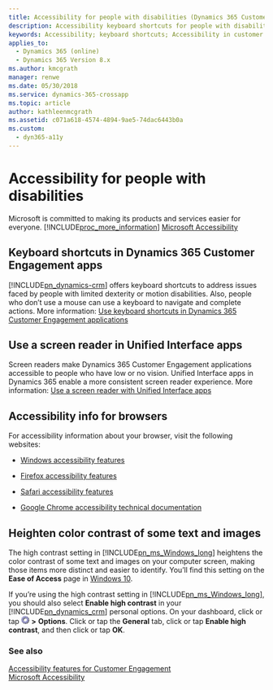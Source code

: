```yaml
---
title: Accessibility for people with disabilities (Dynamics 365 Customer Engagement) | MicrosoftDocs
description: Accessibility keyboard shortcuts for people with disabilities
keywords: Accessibility; keyboard shortcuts; Accessibility in customer enagagement
applies_to: 
  - Dynamics 365 (online)
  - Dynamics 365 Version 8.x
ms.author: kmcgrath
manager: renwe
ms.date: 05/30/2018
ms.service: dynamics-365-crossapp
ms.topic: article
author: kathleenmcgrath
ms.assetid: c071a618-4574-4894-9ae5-74dac6443b0a
ms.custom:
  - dyn365-a11y
---
```

# Accessibility for people with disabilities
Microsoft is committed to making its products and services easier for everyone. [!INCLUDE[proc_more_information](../includes/proc-more-information.md)] [Microsoft Accessibility](http://www.microsoft.com/enable/default.aspx)  
  
## Keyboard shortcuts in Dynamics 365 Customer Engagement apps 
[!INCLUDE[pn_dynamics-crm](../includes/pn-dynamics-crm.md)] offers keyboard shortcuts to address issues faced by people with limited dexterity or motion disabilities. Also, people who don’t use a mouse can use a keyboard to navigate and complete actions.  More information: [Use keyboard shortcuts in Dynamics 365 Customer Engagement applications](../basics/keyboard-shortcuts.md)
  
## Use a screen reader in Unified Interface apps
Screen readers make Dynamics 365 Customer Engagement applications accessible to people who have low or no vision. Unified Interface apps in Dynamics 365 enable a more consistent screen reader experience. More information: [Use a screen reader with Unified Interface apps](../basics/screen-reader.md)

## Accessibility info for browsers  
For accessibility information about your browser, visit the following websites:  
   
-   [Windows accessibility features](http://www.microsoft.com/enable/products/ie9/default.aspx)  
  
-   [Firefox accessibility features](http://support.mozilla.org/kb/accessibility-features-firefox-make-firefox-and-we?redirectlocale=en-US&redirectslug=Accessibility)  
  
-   [Safari accessibility features](http://www.apple.com/accessibility/)  
  
-   [Google Chrome accessibility technical documentation](https://sites.google.com/a/chromium.org/dev/developers/design-documents/accessibility)  
  
## Heighten color contrast of some text and images  
 The high contrast setting in [!INCLUDE[pn_ms_Windows_long](../includes/pn-ms-windows-long.md)] heightens the color contrast of some text and images on your computer screen, making those items more distinct and easier to identify. You’ll find this setting on the **Ease of Access** page in [Windows 10](http://www.microsoft.com/enable/products/windows10/default.aspx).  
  
 If you’re using the high contrast setting in [!INCLUDE[pn_ms_Windows_long](../includes/pn-ms-windows-long.md)], you should also select **Enable high contrast** in your [!INCLUDE[pn_dynamics_crm](../includes/pn-dynamics-crm.md)] personal options. On your dashboard, click or tap ![Gear button](../basics/media/selection-rule-gear-button.gif "Gear button") **>** **Options**. Click or tap the **General** tab, click or tap **Enable high contrast**, and then click or tap **OK**.  

### See also  

 [Accessibility features for Customer Engagement](/dynamics365/get-started/accessibility/customer-engagement/accessibility)<br/>
 [Microsoft Accessibility](http://www.microsoft.com/enable/default.aspx)
